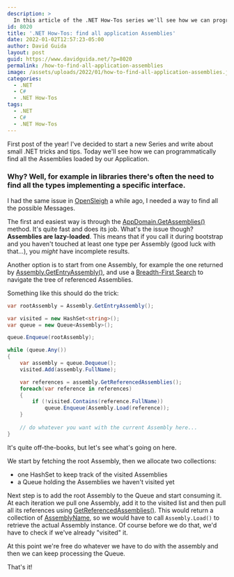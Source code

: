 ```yaml
---
description: >
  In this article of the .NET How-Tos series we'll see how we can programmatically find all the Assemblies loaded by our Application.
id: 8020
title: '.NET How-Tos: find all application Assemblies'
date: 2022-01-02T12:57:23-05:00
author: David Guida
layout: post
guid: https://www.davidguida.net/?p=8020
permalink: /how-to-find-all-application-assemblies
image: /assets/uploads/2022/01/how-to-find-all-application-assemblies.jpg
categories:
  - .NET
  - C#
  - .NET How-Tos
tags:
  - .NET
  - C#
  - .NET How-Tos
---
```


First post of the year! I've decided to start a new Series and write about small .NET tricks and tips. Today we'll see how we can programmatically find all the Assemblies loaded by our Application.

### Why? Well, for example in libraries there's often the need to find all the types implementing a specific interface. 

I had the same issue in <a href='https://github.com/mizrael/OpenSleigh' target='_blank'>OpenSleigh</a> a while ago, I needed a way to find all the possible Messages.

The first and easiest way is through the <a href='https://docs.microsoft.com/en-us/dotnet/api/system.appdomain.getassemblies?view=net-6.0' target='_blank'>AppDomain.GetAssemblies()</a> method. It's quite fast and does its job. What's the issue though?
__Assemblies are lazy-loaded__. This means that if you call it during bootstrap and you haven't touched at least one type per Assembly (good luck with that...), you *might* have incomplete results.

Another option is to start from one Assembly, for example the one returned by <a href='https://docs.microsoft.com/en-us/dotnet/api/system.reflection.assembly.getentryassembly?view=net-6.0' target='_blank'>Assembly.GetEntryAssembly()</a>, and use a <a href='https://en.wikipedia.org/wiki/Breadth-first_search' target='_blank'>Breadth-First Search</a> to navigate the tree of referenced Assemblies.

Something like this should do the trick:

```csharp
var rootAssembly = Assembly.GetEntryAssembly();

var visited = new HashSet<string>();            
var queue = new Queue<Assembly>();

queue.Enqueue(rootAssembly);

while (queue.Any())
{
    var assembly = queue.Dequeue();
    visited.Add(assembly.FullName);

    var references = assembly.GetReferencedAssemblies();
    foreach(var reference in references)
    {
        if (!visited.Contains(reference.FullName))            
            queue.Enqueue(Assembly.Load(reference));
    }
    
    // do whatever you want with the current Assembly here...
}
```

It's quite off-the-books, but let's see what's going on here.

We start by fetching the root Assembly, then we allocate two collections:
- one HashSet to keep track of the visited Assemblies
- a Queue holding the Assemblies we haven't visited yet

Next step is to add the root Assembly to the Queue and start consuming it.
At each iteration we pull one Assembly, add it to the visited list and then pull all its references using <a href='https://docs.microsoft.com/en-us/dotnet/api/system.reflection.assembly.getreferencedassemblies' target='_blank'>GetReferencedAssemblies()</a>. This would return a collection of <a href='https://docs.microsoft.com/en-us/dotnet/api/system.reflection.assemblyname?view=net-6.0'>AssemblyName</a>, so we would have to call `Assembly.Load()` to retrieve the actual Assembly instance. Of course before we do that, we'd have to check if we've already "visited" it.

At this point we're free do whatever we have to do with the assembly and then we can keep processing the Queue.

That's it!